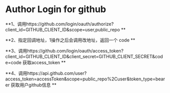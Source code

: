 # Author Login for github

**1、调用https://github.com/login/oauth/authorize?client_id=GITHUB_CLIENT_ID&scope=user,public_repo **

**2、指定回调地址，1操作之后会调用改地址，返回一个 code **

**3、调用https://github.com/login/oauth/access_token?client_id=GITHUB_CLIENT_ID&client_secret=GITHUB_CLIENT_SECRET&code=code 获取access_token **

**4、调用https://api.github.com/user?access_token=accessToken&scope=public_repo%2Cuser&token_type=bearer 获取用户github信息 **
